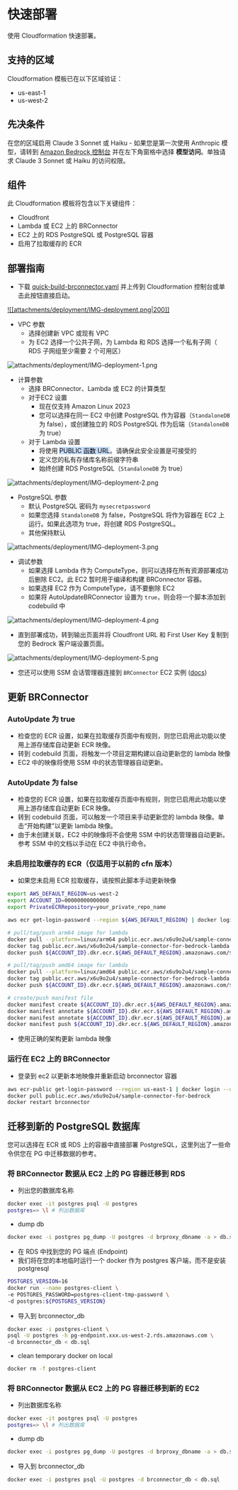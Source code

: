 # 快速部署

使用 Cloudformation 快速部署。

## 支持的区域

Cloudformation 模板已在以下区域验证：

- us-east-1
- us-west-2

## 先决条件

在您的区域启用 Claude 3 Sonnet 或 Haiku - 如果您是第一次使用 Anthropic 模型，请转到 [Amazon Bedrock 控制台](https://console.aws.amazon.com/bedrock/) 并在左下角窗格中选择 **模型访问**。单独请求 Claude 3 Sonnet 或 Haiku 的访问权限。

## 组件

此 Cloudformation 模板将包含以下关键组件：

- Cloudfront
- Lambda 或 EC2 上的 BRConnector
- EC2 上的 RDS PostgreSQL 或 PostgreSQL 容器
- 启用了拉取缓存的 ECR

## 部署指南

- 下载 [quick-build-brconnector.yaml](https://github.com/aws-samples/sample-connector-for-bedrock/raw/main/cloudformation/quick-build-brconnector.yaml) 并上传到 Cloudformation 控制台或单击此按钮直接启动。

[![[attachments/deployment/IMG-deployment.png|200]]](https://console.aws.amazon.com/cloudformation/home#/stacks/create/template?stackName=brconnector1&templateURL=https://sample-connector-bedrock.s3.us-west-2.amazonaws.com/quick-build-brconnector.yaml)

- VPC 参数
  - 选择创建新 VPC 或现有 VPC
  - 为 EC2 选择一个公共子网，为 Lambda 和 RDS 选择一个私有子网（ RDS 子网组至少需要 2 个可用区）

![attachments/deployment/IMG-deployment-1.png](attachments/deployment/IMG-deployment-1.png)

- 计算参数
  - 选择 BRConnector、Lambda 或 EC2 的计算类型
  - 对于EC2 设置
    - 现在仅支持 Amazon Linux 2023
    - 您可以选择在同一 EC2 中创建 PostgreSQL 作为容器（`StandaloneDB` 为 false），或创建独立的 RDS PostgreSQL 作为后端（`StandaloneDB` 为 true）
  - 对于 Lambda 设置
    - 将使用 <mark style="background: #ADCCFFA6;">PUBLIC 函数 URL</mark>。请确保此安全设置是可接受的
    - 定义您的私有存储库名称前缀字符串
    - 始终创建 RDS PostgreSQL（`StandaloneDB` 为 true）

![attachments/deployment/IMG-deployment-2.png](attachments/deployment/IMG-deployment-2.png)

- PostgreSQL 参数
  - 默认 PostgreSQL 密码为 `mysecretpassword`
  - 如果您选择 `StandaloneDB` 为 false，PostgreSQL 将作为容器在 EC2 上运行。如果此选项为 true，将创建 RDS PostgreSQL。
  - 其他保持默认

![attachments/deployment/IMG-deployment-3.png](attachments/deployment/IMG-deployment-3.png)

- 调试参数
  - 如果选择 Lambda 作为 ComputeType，则可以选择在所有资源部署成功后删除 EC2。此 EC2 暂时用于编译和构建 BRConnector 容器。
  - 如果选择 EC2 作为 ComputeType，请不要删除 EC2
  - 如果将 AutoUpdateBRConnector 设置为 `true`，则会将一个脚本添加到 codebuild 中

![attachments/deployment/IMG-deployment-4.png](attachments/deployment/IMG-deployment-4.png)

- 直到部署成功，转到输出页面并将 Cloudfront URL 和 First User Key 复制到您的 Bedrock 客户端设置页面。

![attachments/deployment/IMG-deployment-5.png](attachments/deployment/IMG-deployment-5.png)

- 您还可以使用 SSM 会话管理器连接到 `BRConnector` EC2 实例 ([docs](https://docs.aws.amazon.com/systems-manager/latest/userguide/session-manager-working-with-sessions-start.html#start-ec2-console))

## 更新 BRConnector

### AutoUpdate 为 true

- 检查您的 ECR 设置，如果在拉取缓存页面中有规则，则您已启用此功能以使用上游存储库自动更新 ECR 映像。
- 转到 codebuild 页面，将触发一个项目定期构建以自动更新您的 lambda 映像
- EC2 中的映像将使用 SSM 中的状态管理器自动更新。

### AutoUpdate 为 false

- 检查您的 ECR 设置，如果在拉取缓存页面中有规则，则您已启用此功能以使用上游存储库自动更新 ECR 映像。
- 转到 codebuild 页面，可以触发一个项目来手动更新您的 lambda 映像。单击“开始构建”以更新 lambda 映像。
- 由于未创建关联，EC2 中的映像将不会使用 SSM 中的状态管理器自动更新。参考 SSM 中的文档以手动在 EC2 中执行命令。

### 未启用拉取缓存的 ECR（仅适用于以前的 cfn 版本）

- 如果您未启用 ECR 拉取缓存，请按照此脚本手动更新映像

```sh
export AWS_DEFAULT_REGION=us-west-2
export ACCOUNT_ID=00000000000000
export PrivateECRRepository=your_private_repo_name

aws ecr get-login-password --region ${AWS_DEFAULT_REGION} | docker login --username AWS --password-stdin ${ACCOUNT_ID}.dkr.ecr.${AWS_DEFAULT_REGION}.amazonaws.com

# pull/tag/push arm64 image for lambda
docker pull --platform=linux/arm64 public.ecr.aws/x6u9o2u4/sample-connector-for-bedrock-lambda
docker tag public.ecr.aws/x6u9o2u4/sample-connector-for-bedrock-lambda ${ACCOUNT_ID}.dkr.ecr.${AWS_DEFAULT_REGION}.amazonaws.com/${PrivateECRRepository}:arm64
docker push ${ACCOUNT_ID}.dkr.ecr.${AWS_DEFAULT_REGION}.amazonaws.com/${PrivateECRRepository}:arm64

# pull/tag/push amd64 image for lambda
docker pull --platform=linux/amd64 public.ecr.aws/x6u9o2u4/sample-connector-for-bedrock-lambda
docker tag public.ecr.aws/x6u9o2u4/sample-connector-for-bedrock-lambda ${ACCOUNT_ID}.dkr.ecr.${AWS_DEFAULT_REGION}.amazonaws.com/${PrivateECRRepository}:amd64
docker push ${ACCOUNT_ID}.dkr.ecr.${AWS_DEFAULT_REGION}.amazonaws.com/${PrivateECRRepository}:amd64

# create/push manifest file
docker manifest create ${ACCOUNT_ID}.dkr.ecr.${AWS_DEFAULT_REGION}.amazonaws.com/${PrivateECRRepository}:latest --amend ${ACCOUNT_ID}.dkr.ecr.${AWS_DEFAULT_REGION}.amazonaws.com/${PrivateECRRepository}:arm64 --amend ${ACCOUNT_ID}.dkr.ecr.${AWS_DEFAULT_REGION}.amazonaws.com/${PrivateECRRepository}:amd64
docker manifest annotate ${ACCOUNT_ID}.dkr.ecr.${AWS_DEFAULT_REGION}.amazonaws.com/${PrivateECRRepository}:latest ${ACCOUNT_ID}.dkr.ecr.${AWS_DEFAULT_REGION}.amazonaws.com/${PrivateECRRepository}:arm64 --os linux --arch arm64
docker manifest annotate ${ACCOUNT_ID}.dkr.ecr.${AWS_DEFAULT_REGION}.amazonaws.com/${PrivateECRRepository}:latest ${ACCOUNT_ID}.dkr.ecr.${AWS_DEFAULT_REGION}.amazonaws.com/${PrivateECRRepository}:amd64 --os linux --arch amd64
docker manifest push ${ACCOUNT_ID}.dkr.ecr.${AWS_DEFAULT_REGION}.amazonaws.com/${PrivateECRRepository}:latest

```

- 使用正确的架构更新 lambda 映像

### 运行在 EC2 上的 BRConnector

- 登录到 ec2 以更新本地映像并重新启动 brconnector 容器

```sh
aws ecr-public get-login-password --region us-east-1 | docker login --username AWS --password-stdin public.ecr.aws
docker pull public.ecr.aws/x6u9o2u4/sample-connector-for-bedrock
docker restart brconnector

```


## 迁移到新的 PostgreSQL 数据库
您可以选择在 ECR 或 RDS 上的容器中直接部署 PostgreSQL，这里列出了一些命令供您在 PG 中迁移数据的参考。

### 将 BRConnector 数据从 EC2 上的 PG 容器迁移到 RDS
- 列出您的数据库名称
```sh
docker exec -it postgres psql -U postgres
postgres=> \l # 列出数据库

```
- dump db
```sh
docker exec -i postgres pg_dump -U postgres -d brproxy_dbname -a > db.sql

```
- 在 RDS 中找到您的 PG 端点 (Endpoint)
- 我们将在您的本地临时运行一个 docker 作为 postgres 客户端，而不是安装 postgresql
```sh
POSTGRES_VERSION=16
docker run --name postgres-client \
-e POSTGRES_PASSWORD=postgres-client-tmp-password \
-d postgres:${POSTGRES_VERSION}

```
- 导入到 brconnector_db
```sh
docker exec -i postgres-client \
psql -U postgres -h pg-endpoint.xxx.us-west-2.rds.amazonaws.com \
-d brconnector_db < db.sql

```
- clean temporary docker on local
```sh
docker rm -f postgres-client

```

### 将 BRConnector 数据从 EC2 上的 PG 容器迁移到新的 EC2
- 列出数据库名称
```sh
docker exec -it postgres psql -U postgres
postgres=> \l # 列出数据库

```
- dump db
```sh
docker exec -i postgres pg_dump -U postgres -d brproxy_dbname -a > db.sql

```
- 导入到 brconnector_db
```sh
docker exec -i postgres psql -U postgres -d brconnector_db < db.sql

```

